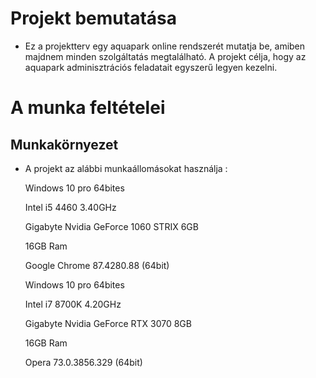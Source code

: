 # Projekt bemutatása
- Ez a projektterv egy aquapark online rendszerét mutatja be, amiben majdnem minden szolgáltatás megtalálható. A projekt célja, hogy az aquapark adminisztrációs feladatait egyszerű legyen kezelni.

# A munka feltételei
## Munkakörnyezet
- A projekt az alábbi munkaállomásokat használja :

  Windows 10 pro 64bites

  Intel i5 4460 3.40GHz

  Gigabyte Nvidia GeForce 1060 STRIX 6GB

  16GB Ram

  Google Chrome 87.4280.88 (64bit)
  
  
  Windows 10 pro 64bites

  Intel i7 8700K 4.20GHz

  Gigabyte Nvidia GeForce RTX 3070 8GB

  16GB Ram

  Opera 73.0.3856.329 (64bit)


